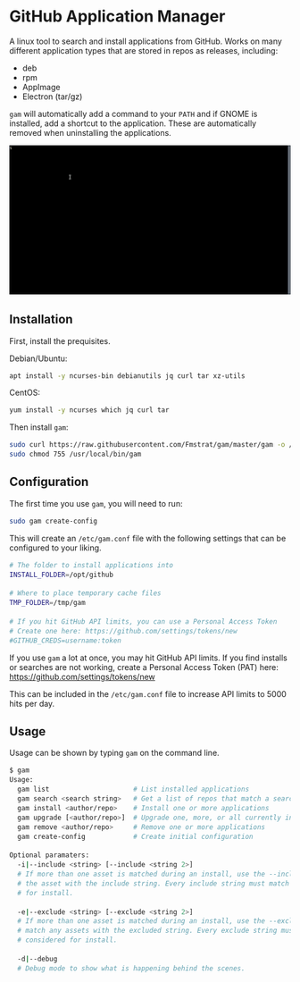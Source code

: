 # GitHub Application Manager
A linux tool to search and install applications from GitHub. Works on many different application types that are stored in repos as releases, including:
- deb
- rpm
- AppImage
- Electron (tar/gz)

`gam` will automatically add a command to your `PATH` and if GNOME is installed, add a shortcut to the application. These are automatically removed when uninstalling the applications.

![demo](demo/gam.gif)

## Installation
First, install the prequisites.

Debian/Ubuntu:
``` bash
apt install -y ncurses-bin debianutils jq curl tar xz-utils
```

CentOS:
``` bash
yum install -y ncurses which jq curl tar
```

Then install `gam`:
``` bash
sudo curl https://raw.githubusercontent.com/Fmstrat/gam/master/gam -o /usr/local/bin/gam
sudo chmod 755 /usr/local/bin/gam
```

## Configuration
The first time you use `gam`, you will need to run:
``` bash
sudo gam create-config
```
This will create an `/etc/gam.conf` file with the following settings that can be configured to your liking.
``` bash
# The folder to install applications into
INSTALL_FOLDER=/opt/github

# Where to place temporary cache files
TMP_FOLDER=/tmp/gam

# If you hit GitHub API limits, you can use a Personal Access Token
# Create one here: https://github.com/settings/tokens/new
#GITHUB_CREDS=username:token
```
If you use `gam` a lot at once, you may hit GitHub API limits. If you find installs or searches are not working, create a Personal Access Token (PAT) here: https://github.com/settings/tokens/new

This can be included in the `/etc/gam.conf` file to increase API limits to 5000 hits per day.

## Usage
Usage can be shown by typing `gam` on the command line.
``` bash
$ gam
Usage:
  gam list                     # List installed applications
  gam search <search string>   # Get a list of repos that match a search string
  gam install <author/repo>    # Install one or more applications
  gam upgrade [<author/repo>]  # Upgrade one, more, or all currently installed applications
  gam remove <author/repo>     # Remove one or more applications
  gam create-config            # Create initial configuration
  
Optional paramaters:
  -i|--include <string> [--include <string 2>]
  # If more than one asset is matched during an install, use the --include flag to match
  # the asset with the include string. Every include string must match to be considered
  # for install.

  -e|--exclude <string> [--exclude <string 2>]
  # If more than one asset is matched during an install, use the --exclue flag to not
  # match any assets with the excluded string. Every exclude string must not match to be
  # considered for install.

  -d|--debug
  # Debug mode to show what is happening behind the scenes.
```